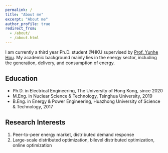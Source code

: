 ```yaml
---
permalink: /
title: "About me"
excerpt: "About me"
author_profile: true
redirect_from: 
  - /about/
  - /about.html
---
```


I am currently a third year Ph.D. student @HKU supervised by [Prof. Yunhe Hou](https://www.eee.hku.hk/people/yhhou/). My academic background mainly lies in the energy sector, including the generation, delivery, and consumption of energy.

## Education

* Ph.D. in Electrical Engineering, The University of Hong Kong, since 2020
* M.Eng. in Nuclear Science & Technology, Tsinghua University, 2019
* B.Eng. in Energy & Power Engineering, Huazhong University of Science & Technology, 2017

## Research Interests

1. Peer-to-peer energy market, distributed demand response
2. Large-scale distributed optimization, bilevel distributed optimization, online optimization
